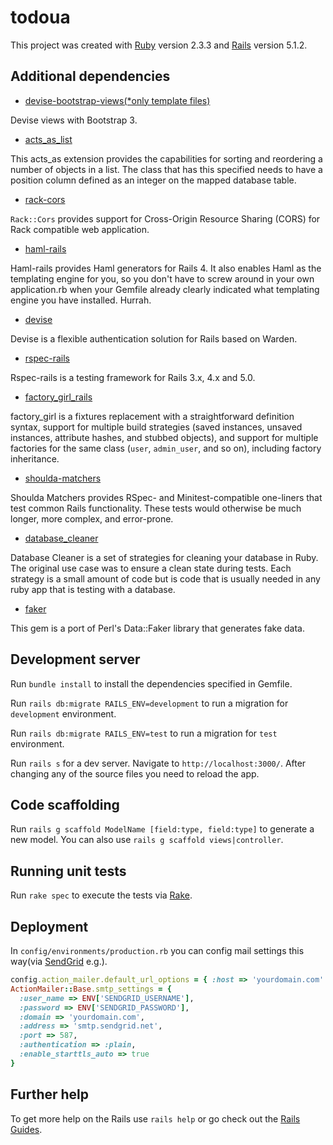 # todoua

This project was created with [Ruby](https://www.ruby-lang.org) version 2.3.3 and [Rails](http://rubyonrails.org) version 5.1.2.

## Additional dependencies

  * [devise-bootstrap-views(*only template files)](https://github.com/hisea/devise-bootstrap-views)
  
  Devise views with Bootstrap 3.
  * [acts_as_list](https://github.com/swanandp/acts_as_list)
  
  This acts_as extension provides the capabilities for sorting and reordering a number of objects in a list. The class that has this specified needs to have a position column defined as an integer on the mapped database table.
  * [rack-cors](https://github.com/cyu/rack-cors)
  
  `Rack::Cors` provides support for Cross-Origin Resource Sharing (CORS) for Rack compatible web application.
  * [haml-rails](https://github.com/indirect/haml-rails)
  
  Haml-rails provides Haml generators for Rails 4. It also enables Haml as the templating engine for you, so you don't have to screw around in your own application.rb when your Gemfile already clearly indicated what templating engine you have installed. Hurrah.
  
  * [devise](https://github.com/plataformatec/devise)
  
  Devise is a flexible authentication solution for Rails based on Warden.
 
  * [rspec-rails](https://github.com/rspec/rspec-rails)
  
  Rspec-rails is a testing framework for Rails 3.x, 4.x and 5.0.
  
  * [factory_girl_rails](https://github.com/thoughtbot/factory_girl_rails)
  
  factory_girl is a fixtures replacement with a straightforward definition syntax, support for multiple build strategies (saved instances, unsaved instances, attribute hashes, and stubbed objects), and support for multiple factories for the same class (`user`, `admin_user`, and so on), including factory inheritance.
  
  * [shoulda-matchers](https://github.com/thoughtbot/shoulda-matchers)
  
  Shoulda Matchers provides RSpec- and Minitest-compatible one-liners that test common Rails functionality. These tests would otherwise be much longer, more complex, and error-prone.
  
  * [database_cleaner](https://github.com/DatabaseCleaner/database_cleaner)
  
  Database Cleaner is a set of strategies for cleaning your database in Ruby. The original use case was to ensure a clean state during tests. Each strategy is a small amount of code but is code that is usually needed in any ruby app that is testing with a database.
  
  * [faker](https://github.com/stympy/faker)
  
  This gem is a port of Perl's Data::Faker library that generates fake data.

## Development server

Run `bundle install` to install the dependencies specified in Gemfile.

Run `rails db:migrate RAILS_ENV=development` to run a migration for `development` environment.

Run `rails db:migrate RAILS_ENV=test` to run a migration for `test` environment.

Run `rails s` for a dev server. Navigate to `http://localhost:3000/`. After changing any of the source files you need to reload the app.

## Code scaffolding

Run `rails g scaffold ModelName [field:type, field:type]` to generate a new model. You can also use `rails g scaffold views|controller`.

## Running unit tests

Run `rake spec` to execute the tests via [Rake](https://github.com/ruby/rake).

## Deployment

In `config/environments/production.rb` you can config mail settings this way(via [SendGrid](https://sendgrid.com) e.g.).

```ruby
config.action_mailer.default_url_options = { :host => 'yourdomain.com' }
ActionMailer::Base.smtp_settings = {
  :user_name => ENV['SENDGRID_USERNAME'],
  :password => ENV['SENDGRID_PASSWORD'],
  :domain => 'yourdomain.com',
  :address => 'smtp.sendgrid.net',
  :port => 587,
  :authentication => :plain,
  :enable_starttls_auto => true
}
```

## Further help

To get more help on the Rails use `rails help` or go check out the [Rails Guides](http://guides.rubyonrails.org).
